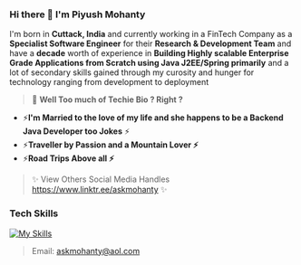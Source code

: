 ### Hi there 👋 I'm Piyush Mohanty

I'm born in **Cuttack, India** and currently working in a FinTech Company as a  **Specialist Software Engineer** for their **Research & Development Team** and have a **decade** worth of experience in **Building Highly scalable Enterprise Grade Applications from Scratch using Java J2EE/Spring primarily** and a lot of secondary skills gained through my curosity and hunger for technology ranging from development to deployment

> 💬 **Well Too much of Techie Bio ? Right ?**

- ⚡**I'm Married to the love of my life and she happens to be a Backend Java Developer too Jokes** ⚡
- ⚡**Traveller by Passion and a Mountain Lover ⚡**
- ⚡**Road Trips Above all ⚡**


> ✨ View Others Social Media Handles
https://www.linktr.ee/askmohanty ✨




### Tech Skills

[![My Skills](https://skillicons.dev/icons?i=aws,linux,java,py,flask,spring,graphql,hibernate,mongodb,mysql,dynamodb,cassandra,postgres,redis,sqlite,nginx,kubernetes,jenkins,ansible,git,github,gitlab,maven,bash,cloudflare,js,jquery,bootstrap,wordpress,materialui,html,idea,visualstudio,vim,ps,figma&theme=light)](https://skillicons.dev)

>Email: askmohanty@aol.com

<!--
**askmohanty/askmohanty** is a ✨ _special_ ✨ repository because its `README.md` (this file) appears on your GitHub profile.

Here are some ideas to get you started:

- 🔭 I’m currently working on ...
- 🌱 I’m currently learning ...
- 👯 I’m looking to collaborate on ...
- 🤔 I’m looking for help with ...
- 💬 Ask me about ...
- 📫 How to reach me: ...
- 😄 Pronouns: ...
- ⚡ Fun fact: ...
-->
